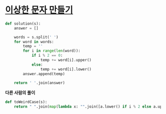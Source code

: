 # [이상한 문자 만들기](https://programmers.co.kr/learn/courses/30/lessons/12930)

```python
def solution(s):
    answer = []

    words = s.split(' ')
    for word in words:
        temp = ''
        for i in range(len(word)):
            if i % 2 == 0:
                temp += word[i].upper()
            else:
                temp += word[i].lower()
        answer.append(temp)

    return ' '.join(answer)
```

**다른 사람의 풀이**

```python
def toWeirdCase(s):
    return " ".join(map(lambda x: "".join([a.lower() if i % 2 else a.upper() for i, a in enumerate(x)]), s.split(" ")))
```
